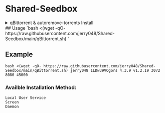 # Shared-Seedbox
<details>
  <summary>qBittorrent & autoremove-torrents Install</summary>
</details>
## Usage
`bash <(wget -qO- https://raw.githubusercontent.com/jerry048/Shared-Seedbox/main/qBittorrent.sh) <Username> <Password> <qBittorrent Version> <libtorrent Version> <Cache Size(unit:MiB)> <WebUI Port> <Port used for incoming connections>`

## Example
`bash <(wget -qO- https://raw.githubusercontent.com/jerry048/Shared-Seedbox/main/qBittorrent.sh) jerry048 1LDw39VOgors 4.3.9 v1.2.19 3072 8080 45000`

### Availble Installation Method:
    Local User Service 
    Screen
    Daemon